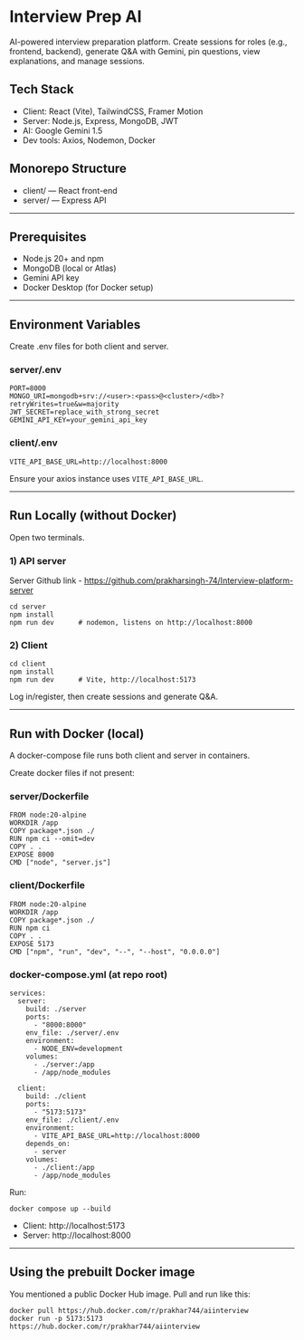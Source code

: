 # Interview Prep AI

AI-powered interview preparation platform. Create sessions for roles (e.g., frontend, backend), generate Q&A with Gemini, pin questions, view explanations, and manage sessions.

## Tech Stack

- Client: React (Vite), TailwindCSS, Framer Motion
- Server: Node.js, Express, MongoDB, JWT
- AI: Google Gemini 1.5
- Dev tools: Axios, Nodemon, Docker

## Monorepo Structure

- client/ — React front-end
- server/ — Express API

---

## Prerequisites

- Node.js 20+ and npm
- MongoDB (local or Atlas)
- Gemini API key
- Docker Desktop (for Docker setup)

---

## Environment Variables

Create .env files for both client and server.

### server/.env
```
PORT=8000
MONGO_URI=mongodb+srv://<user>:<pass>@<cluster>/<db>?retryWrites=true&w=majority
JWT_SECRET=replace_with_strong_secret
GEMINI_API_KEY=your_gemini_api_key
```

### client/.env
```
VITE_API_BASE_URL=http://localhost:8000
```

Ensure your axios instance uses `VITE_API_BASE_URL`.

---

## Run Locally (without Docker)

Open two terminals.

### 1) API server
Server Github link - https://github.com/prakharsingh-74/Interview-platform-server
```
cd server
npm install
npm run dev      # nodemon, listens on http://localhost:8000
```

### 2) Client
```
cd client
npm install
npm run dev      # Vite, http://localhost:5173
```

Log in/register, then create sessions and generate Q&A.

---

## Run with Docker (local)

A docker-compose file runs both client and server in containers.

Create docker files if not present:

### server/Dockerfile
```
FROM node:20-alpine
WORKDIR /app
COPY package*.json ./
RUN npm ci --omit=dev
COPY . .
EXPOSE 8000
CMD ["node", "server.js"]
```

### client/Dockerfile
```
FROM node:20-alpine
WORKDIR /app
COPY package*.json ./
RUN npm ci
COPY . .
EXPOSE 5173
CMD ["npm", "run", "dev", "--", "--host", "0.0.0.0"]
```

### docker-compose.yml (at repo root)
```
services:
  server:
    build: ./server
    ports:
      - "8000:8000"
    env_file: ./server/.env
    environment:
      - NODE_ENV=development
    volumes:
      - ./server:/app
      - /app/node_modules

  client:
    build: ./client
    ports:
      - "5173:5173"
    env_file: ./client/.env
    environment:
      - VITE_API_BASE_URL=http://localhost:8000
    depends_on:
      - server
    volumes:
      - ./client:/app
      - /app/node_modules
```

Run:
```
docker compose up --build
```

- Client: http://localhost:5173
- Server: http://localhost:8000

---

## Using the prebuilt Docker image

You mentioned a public Docker Hub image. Pull and run like this:

```
docker pull https://hub.docker.com/r/prakhar744/aiinterview
docker run -p 5173:5173 https://hub.docker.com/r/prakhar744/aiinterview
```